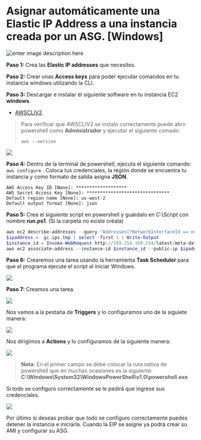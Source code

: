 # Asignar automáticamente una Elastic IP Address a una instancia creada por un ASG. [Windows]


![enter image description here](https://p2zk82o7hr3yb6ge7gzxx4ki-wpengine.netdna-ssl.com/wp-content/uploads/AWS-ASGs-2.png)

**Paso 1:** Crea las **Elastic IP addresses** que necesites.

**Paso 2:** Crear unas **Access keys** para poder ejecutar comandos en tu instancia windows utilizando la CLI.



**Paso 3:** Descargar e instalar el siguiente software en tu instancia EC2 **windows**.

 - [AWSCLIV2](https://awscli.amazonaws.com/AWSCLIV2.msi).


> Para verificar que AWSCLIV2 se instalo correctamente puede abrir powershell como **Administrador** y ejecutar el siguiente comado: 
> 
> `aws --version`

![](https://lh6.googleusercontent.com/yaUf5gEXc8DiTizY_UkxsdPx-xiWfgts-tBPohqIi3Wy2z534-FTitPDJzBNCDWWuy5bsYAT1xIkmdsuWDlJ3STYVU0MHGZXq7B09RGIsozhepgosJ6TNidxvfpHZ9joJeVMf3hm)

**Paso 4:** Dentro de la terminal de powershell, ejecuta el siguiente comando: `aws configure` . Coloca tus credenciales, la región donde se encuentra tu instancia y como formato de salida asigna **JSON**.

```
AWS Access Key ID [None]: *******************
AWS Secret Access Key [None]: *******************************
Default region name [None]: us-west-2
Default output format [None]: json
```

**Paso 5:** Crea el siguiente script en powershell y guárdalo en *C:\Script* con nombre **run.ps1**. (Si la carpeta no existe créala)

```powershell
aws ec2 describe-addresses --query "Addresses[?NetworkInterfaceId == null ].PublicIp" | Out-String | ConvertFrom-Json > ips.tmp
$ipaddress =  gc ips.tmp | select -first 1 | Write-Output
$instance_id = Invoke-WebRequest http://169.254.169.254/latest/meta-data/instance-id | Select-String -Pattern 'i.*'
aws ec2 associate-address --instance-id $instance_id --public-ip $ipaddress
```

**Paso 6:** Crearemos una tarea usando la herramienta **Task Scheduler** para que el programa ejecute el script al iniciar Windows.

  ![](https://lh5.googleusercontent.com/p15Us2bm7RvgRsLOXIrbK2ImDXGje2p77144yKk84zdcRmG5lzI4LRB5CfQYGrUXJuqIXuAPUAPQh0HAp69UdgqrNxdwMWkuqqlHoRxq-qfRh-VCqLeKylQDg7-tRtD8-uo_saMt)



**Paso 7:**  Creamos una tarea.


![](https://lh5.googleusercontent.com/v5QEZDzr3qtJy-1gA5wI5t7SthADWMhN-FGKMflUVXDu2hyZOD0hl4oHr5Ivd4T0NPGaKVdC-B9iWsJRyLBKLZWEUU1BMAFgcLXDwa01_p4q2h_dwH6gIb_S7N_wkkJxH5HjVBUe)


Nos vamos a la pestaña de **Triggers** y lo configuramos uno de la siguiete manera:

**![](https://lh4.googleusercontent.com/VkmEk59Vj2GM5yA3JXi1Wc68y9k75jEJr1NJwD0G-NrNQnySyb2XDPTs6NnO2cQdJHK6t7gghTIKd1Nv2d48-UKF5h71jPqD6XZArCvOuSCT1g69uK7Y6l57iTRrtVPw3rHwCmxA)**

Nos dirigimos a **Actions** y lo configuramos de la siguiente manera:

**![](https://lh6.googleusercontent.com/6LfTSUdUH7dnYglcDi86XgrACSbIPJbRyB2BJVWCzlJJ28KHwPtkukEl63FTzdfTAA7Fp5fRj90ty5IiU6h_VtOjWJm6cgq357IV0k-cU1NruUFhLcjUbPIGblGHSxGu9mtbhKcJ)**

> **Nota:** En el primer campo se debe colocar la ruta nativa de powershell que en muchas ocasiones es la siguiente: **C:\Windows\System32\WindowsPowerShell\v1.0\powershell.exe**

Si todo se configuro correctamente se le pedirá que ingrese sus credenciales.

**![](https://lh4.googleusercontent.com/FosYPoCQ9RQpuZzU6maYyU8LQAoO1eXgZrdGgo9utX6srpbzgvos6XqATdstCIaPHvxJT7SsbEOBOR9co3BZURdeuy79hfAHFvb842fJVXbPlo5ihZssNmC1_9kCYwBLNWvaxHUU)**

Por último si deseas probar que todo se configuro correctamente puedes detener la instancia e iniciarla. Cuando la EIP se asigne ya podrá crear su AMI y configurar su ASG.









